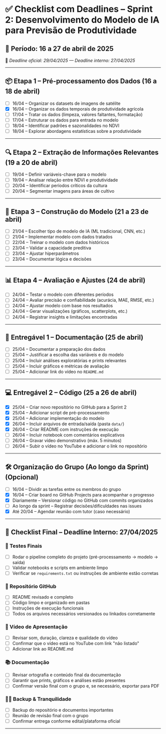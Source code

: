 # ✅ Checklist com Deadlines – Sprint 2: Desenvolvimento do Modelo de IA para Previsão de Produtividade

## 📅 Período: 16 a 27 de abril de 2025

📌 _Deadline oficial: 29/04/2025 — Deadline interno: 27/04/2025_

---

## 📦 Etapa 1 – Pré-processamento dos Dados (16 a 18 de abril)

- [ ] 16/04 – Organizar os datasets de imagens de satélite
- [x] 16/04 – Organizar os dados temporais de produtividade agrícola
- [ ] 17/04 – Tratar os dados (limpeza, valores faltantes, formatação)
- [ ] 17/04 – Estruturar os dados para entrada no modelo
- [ ] 18/04 – Identificar padrões e sazonalidades no NDVI
- [ ] 18/04 – Explorar abordagens estatísticas sobre a produtividade

---

## 🔍 Etapa 2 – Extração de Informações Relevantes (19 a 20 de abril)

- [ ] 19/04 – Definir variáveis-chave para o modelo
- [ ] 19/04 – Analisar relação entre NDVI e produtividade
- [ ] 20/04 – Identificar períodos críticos da cultura
- [ ] 20/04 – Segmentar imagens para áreas de cultivo

---

## 🧠 Etapa 3 – Construção do Modelo (21 a 23 de abril)

- [ ] 21/04 – Escolher tipo de modelo de IA (ML tradicional, CNN, etc.)
- [ ] 21/04 – Implementar modelo com dados tratados
- [ ] 22/04 – Treinar o modelo com dados históricos
- [ ] 23/04 – Validar a capacidade preditiva
- [ ] 23/04 – Ajustar hiperparâmetros
- [ ] 23/04 – Documentar lógica e decisões

---

## 📊 Etapa 4 – Avaliação e Ajustes (24 de abril)

- [ ] 24/04 – Testar o modelo com diferentes períodos
- [ ] 24/04 – Avaliar precisão e confiabilidade (acurácia, MAE, RMSE, etc.)
- [ ] 24/04 – Ajustar modelo com base nos resultados
- [ ] 24/04 – Gerar visualizações (gráficos, scatterplots, etc.)
- [ ] 24/04 – Registrar insights e limitações encontradas

---

## 📁 Entregável 1 – Documentação (25 de abril)

- [ ] 25/04 – Documentar a preparação dos dados
- [ ] 25/04 – Justificar a escolha das variáveis e do modelo
- [ ] 25/04 – Incluir análises exploratórias e prints relevantes
- [ ] 25/04 – Incluir gráficos e métricas de avaliação
- [ ] 25/04 – Adicionar link do vídeo no `README.md`

---

## 💻 Entregável 2 – Código (25 a 26 de abril)

- [x] 25/04 – Criar novo repositório no GitHub para a Sprint 2
- [x] 25/04 – Adicionar script de pré-processamento
- [x] 25/04 – Adicionar implementação do modelo
- [x] 26/04 – Incluir arquivos de entrada/saída (pasta `data/`)
- [x] 26/04 – Criar README com instruções de execução
- [ ] 26/04 – Incluir notebook com comentários explicativos
- [ ] 26/04 – Gravar vídeo demonstrativo (máx. 5 minutos)
- [ ] 26/04 – Subir o vídeo no YouTube e adicionar o link no repositório

---

## 🛠️ Organização do Grupo (Ao longo da Sprint) (Opcional)

- [ ] 16/04 – Dividir as tarefas entre os membros do grupo
- [x] 16/04 – Criar board no GitHub Projects para acompanhar o progresso
- [x] Diariamente – Versionar código no GitHub com commits organizados
- [ ] Ao longo da sprint – Registrar decisões/dificuldades nas issues
- [x] Até 20/04 – Agendar reunião com tutor (caso necessário)

---

## 📌 Checklist Final – Deadline Interno: 27/04/2025

### 🧪 Testes Finais

- [ ] Rodar o pipeline completo do projeto (pré-processamento → modelo → saída)
- [ ] Validar notebooks e scripts em ambiente limpo
- [ ] Verificar se `requirements.txt` ou instruções de ambiente estão corretas

### 📁 Repositório GitHub

- [ ] README revisado e completo
- [ ] Código limpo e organizado em pastas
- [ ] Instruções de execução funcionais
- [ ] Todos os arquivos necessários versionados ou linkados corretamente

### 🎥 Vídeo de Apresentação

- [ ] Revisar som, duração, clareza e qualidade do vídeo
- [ ] Confirmar que o vídeo está no YouTube com link "não listado"
- [ ] Adicionar link ao README.md

### 📚 Documentação

- [ ] Revisar ortografia e conteúdo final da documentação
- [ ] Garantir que prints, gráficos e análises estão presentes
- [ ] Confirmar versão final com o grupo e, se necessário, exportar para PDF

### 🧘‍♂️ Backup & Tranquilidade

- [ ] Backup do repositório e documentos importantes
- [ ] Reunião de revisão final com o grupo
- [ ] Confirmar entrega conforme edital/plataforma oficial

---
